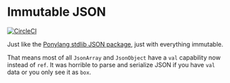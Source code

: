 # Immutable JSON

[![CircleCI](https://circleci.com/gh/mfelsche/pony-immutable-json.svg?style=svg)](https://circleci.com/gh/mfelsche/pony-immutable-json)

Just like the [Ponylang stdlib JSON package](https://stdlib.ponylang.io/json--index), just with everything immutable.

That means most of all `JsonArray` and `JsonObject` have a `val` capability now instead of `ref`. It was horrible to parse and serialize JSON if you have `val` data or you only see it as `box`.
